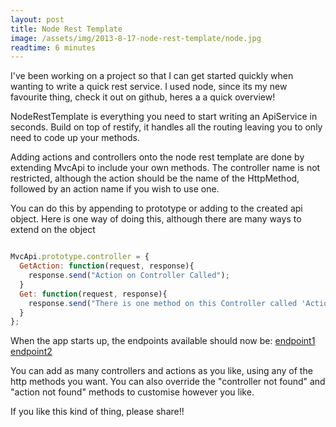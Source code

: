 ```yaml
---
layout: post
title: Node Rest Template
image: /assets/img/2013-8-17-node-rest-template/node.jpg
readtime: 6 minutes
---
```


I've been working on a project so that I can get started quickly when wanting to write a quick rest service. I used node, since its my new favourite thing, check it out on github, heres a a quick overview!


NodeRestTemplate is everything you need to start writing an ApiService in seconds. Build on top of restify, it handles all the routing leaving you to only need to code up your methods.

Adding actions and controllers onto the node rest template are done by extending MvcApi to include your own methods. The controller name is not restricted, although the action should be the name of the HttpMethod, followed by an action name if you wish to use one.

You can do this by appending to prototype or adding to the created api object. Here is one way of doing this, although there are many ways to extend on the object

```js

MvcApi.prototype.controller = {
  GetAction: function(request, response){
    response.send("Action on Controller Called");
  }
  Get: function(request, response){
    response.send("There is one method on this Controller called 'Action'");
  }
};
```


When the app starts up, the endpoints available should now be: 
[endpoint1](http://localhost:8081/api/Controller/) 
[endpoint2](http://localhost:8081/api/Controller/Action)

You can add as many controllers and actions as you like, using any of the http methods you want. You can also override the "controller not found" and "action not found" methods to customise however you like.

If you like this kind of thing, please share!!